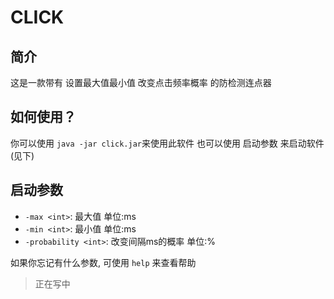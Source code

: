 # CLICK

## 简介

这是一款带有 设置最大值最小值 改变点击频率概率 的防检测连点器

## 如何使用？

你可以使用 `java -jar click.jar`来使用此软件
也可以使用 启动参数 来启动软件(见下)

## 启动参数

- `-max <int>`: 最大值 单位:ms
- `-min <int>`: 最小值 单位:ms
- `-probability <int>`: 改变间隔ms的概率 单位:%

如果你忘记有什么参数, 可使用 `help` 来查看帮助

> 正在写中